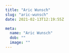 ```yaml
---
title: "Aric Wunsch"
slug: "aric-wunsch"
date: 2021-02-13T12:19:55Z

meta:
  name: "Aric Wunsch"
  dob: ""
  image: ""
---
```



